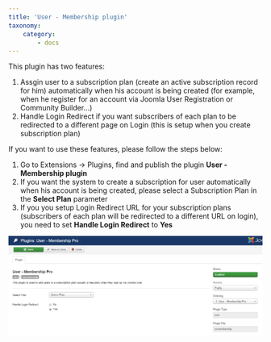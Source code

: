 ```yaml
---
title: 'User - Membership plugin'
taxonomy:
    category:
        - docs
---
```


This plugin has two features:

1. Assgin user to a subscription plan (create an active subscription record for him) automatically when his account is being created (for example, when he register for an account via Joomla User Registration or Community Builder...)
2. Handle Login Redirect if you want subscribers of each plan to be redirected to a different page on Login (this is setup when you create subscription plan)

If you want to use these features, please follow the steps below:

1. Go to Extensions -> Plugins, find and publish the plugin **User - Membership plugin**
2. If you want the system to create a subscription for user automatically when his account is being created, please select a Subscription Plan in the **Select Plan** parameter
3. If you you setup Login Redirect URL for your subscription plans (subscribers of each plan will be redirected to a different URL on login), you need to set **Handle Login Redirect** to **Yes**

![User-Membership plugin](user-membership-plugin.png)